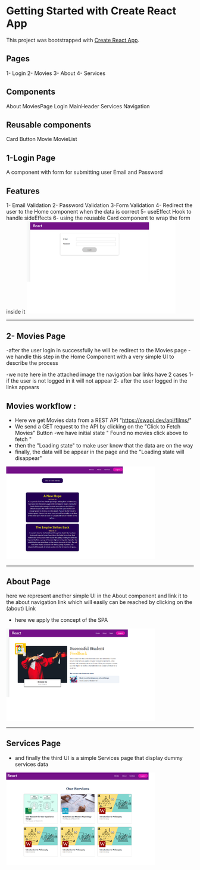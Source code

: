 # Getting Started with Create React App

This project was bootstrapped with [Create React App](https://github.com/facebook/create-react-app).



## Pages 

1- Login
2- Movies
3- About
4- Services
## Components
About
MoviesPage
Login
MainHeader
Services
Navigation
## Reusable components

Card
Button
Movie
MovieList


##  1-Login Page 
A component with form for submitting user Email and Password

## Features 

1- Email Validation
2- Password Validation 
3-Form Validation 
4- Redirect the user to the Home component when the data is correct 
5- useEffect Hook to handle sideEffects
6- using the reusable Card component to wrap the form inside it
<img src="./img/Image.png" width="400px">
________________________________________________

## 2- Movies Page 

-after the user login in successfully he will be redirect to the Movies page 
-we handle this step in the Home Component with a very simple UI to describe the process 

-we note here in the attached image the navigation bar links have 2 cases 
1- if the user is not logged in it will not appear
2- after the user logged in the links appears 

## Movies workflow : 
- Here we get Movies data from a REST API "https://swapi.dev/api/films/"
- We send a GET request to the API by clicking on the 
"Click to Fetch Movies" Button 
-we have initial state  " Found no movies click above to fetch "
- then the "Loading state" to  make user know that the data are on the way 
- finally, the data will be appear in the page and the "Loading state will disappear"
<img src="./img/Image1.png" width="400px">

________________________________________________

## About Page 

here we represent another simple UI in the About component and link it to the about navigation link which will easily can be reached by clicking on the (about) Link 
- here we apply the concept of the SPA 

<img src="./img/Image2.png" width="400px">

_________________________________________________

## Services Page 

- and finally the third UI is a simple Services page that display dummy services data 
<img src="./img/Image3.png" width="400px">

